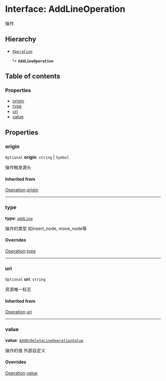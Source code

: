 # Interface: AddLineOperation

操作

## Hierarchy

* [`Operation`](/en/auto-docs/free-history-plugin/interfaces/Operation.md)

  ↳ **`AddLineOperation`**

## Table of contents

### Properties

* [origin](/en/auto-docs/free-history-plugin/interfaces/AddLineOperation.md#origin)
* [type](/en/auto-docs/free-history-plugin/interfaces/AddLineOperation.md#type)
* [uri](/en/auto-docs/free-history-plugin/interfaces/AddLineOperation.md#uri)
* [value](/en/auto-docs/free-history-plugin/interfaces/AddLineOperation.md#value)

## Properties

### origin

`Optional` **origin**: `string` | `Symbol`

操作触发源头

#### Inherited from

[Operation](/en/auto-docs/free-history-plugin/interfaces/Operation.md).[origin](/en/auto-docs/free-history-plugin/interfaces/Operation.md#origin)

***

### type

**type**: [`addLine`](/en/auto-docs/free-history-plugin/enums/FreeOperationType.md#addline)

操作的类型 如insert\_node, move\_node等

#### Overrides

[Operation](/en/auto-docs/free-history-plugin/interfaces/Operation.md).[type](/en/auto-docs/free-history-plugin/interfaces/Operation.md#type)

***

### uri

`Optional` **uri**: `string`

资源唯一标志

#### Inherited from

[Operation](/en/auto-docs/free-history-plugin/interfaces/Operation.md).[uri](/en/auto-docs/free-history-plugin/interfaces/Operation.md#uri)

***

### value

**value**: [`AddOrDeleteLineOperationValue`](/en/auto-docs/free-history-plugin/interfaces/AddOrDeleteLineOperationValue.md)

操作的值 外部自定义

#### Overrides

[Operation](/en/auto-docs/free-history-plugin/interfaces/Operation.md).[value](/en/auto-docs/free-history-plugin/interfaces/Operation.md#value)

